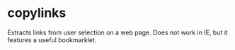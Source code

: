 copylinks
=========

Extracts links from user selection on a web page. Does not work in IE, but it features a useful bookmarklet.
